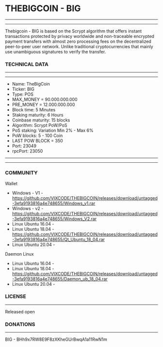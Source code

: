 # THEBIGCOIN - BIG

-------
-------

Thebigcoin - BIG is based on the Scrypt algorithm that offers instant transactions protected by privacy worldwide and non-traceable encrypted payment transfers with almost zero processing fees on the decentralized peer-to-peer user network. Unlike traditional cryptocurrencies that mainly use unambiguous signatures to verify the transfer.
  
### TECHNICAL DATA

-------
-------
  *  Name: TheBigCoin
  *  Ticker: BIG
  *  Type: POS
  *  MAX_MONEY = 90.000.000.000
  *  PRE_MONEY =  12.000.000.000
  *  Block time: 5 Minutes
  *  Staking maturity: 6 Hours
  *  Coinbase maturity: 15 blocks
  *  Algorithm: Scrypt PoW/PoS
  *  PoS staking: Variation Min 2% - Max 6% 
  *  PoW blocks: 5 - 100 Coin
  *  LAST POW BLOCK = 350
  *  Port: 23049
  *  rpcPort: 23050
-------
-------

### COMMUNITY

Wallet

* Windows -  V1 - https://github.com/VIXCODE/THEBIGCOIN/releases/download/untagged-3efa9193816a4e748655/Windows_v1.rar
* Windows -  v2 - https://github.com/VIXCODE/THEBIGCOIN/releases/download/untagged-3efa9193816a4e748655/Windows_V2.rar
* Linux Ubuntu 16.04 - 
* Linux Ubuntu 18.04 - https://github.com/VIXCODE/THEBIGCOIN/releases/download/untagged-3efa9193816a4e748655/Qt_Ubuntu_18_04.rar
* Linux Ubuntu 20.04 - 

Daemon Linux

* Linux Ubuntu 16.04 - 
* Linux Ubuntu 18.04 - https://github.com/VIXCODE/THEBIGCOIN/releases/download/untagged-3efa9193816a4e748655/Daemon_ub_18_04.rar
* Linux Ubuntu 20.04 - 

### LICENSE
-------

Released open

### DONATIONS
-------

BIG - BHh9x7RW8E9F8zXKheGUrBwqA1a11RwN1m
